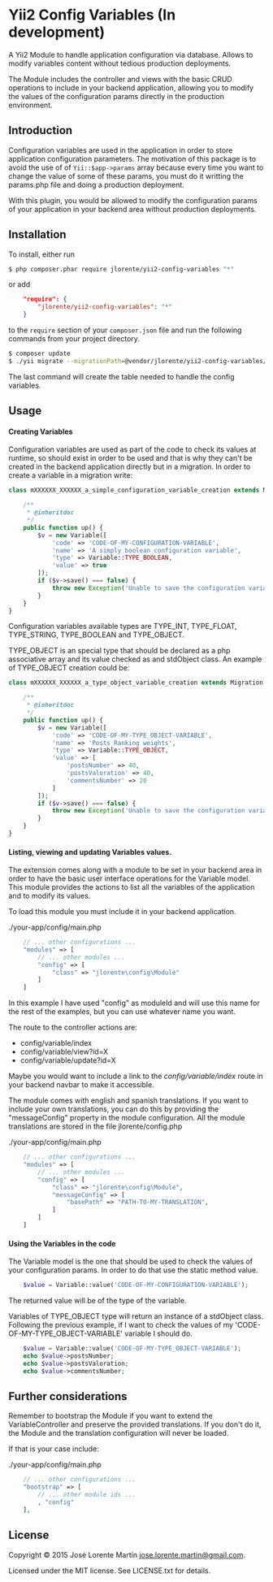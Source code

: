 Yii2 Config Variables (In development)
======================================

A Yii2 Module to handle application configuration via database. Allows to modify 
variables content without tedious production deployments. 

The Module includes the controller and views with the basic CRUD operations to 
include in your backend application, allowing you to modify the values of the 
configuration params directly in the production environment.

## Introduction

Configuration variables are used in the application in order to store application 
configuration parameters. The motivation of this package is to avoid the use of 
of ``` Yii::$app->params ``` array because every time you want to change the 
value of some of these params, you must do it writting the params.php file and 
doing a production deployment. 

With this plugin, you would be allowed to modify the configuration params of your 
application in your backend area without production deployments.

## Installation

To install, either run

```bash
$ php composer.phar require jlorente/yii2-config-variables "*"
```

or add

```json
    "require": {
        "jlorente/yii2-config-variables": "*"
    }
```

to the ```require``` section of your `composer.json` file and run the following 
commands from your project directory.
```bash
$ composer update
$ ./yii migrate --migrationPath=@vendor/jlorente/yii2-config-variables/src/migrations
```
The last command will create the table needed to handle the config variables.

## Usage

#### Creating Variables

Configuration variables are used as part of the code to check its values at 
runtime, so should exist in order to be used and that is why they can't be 
created in the backend application directly but in a migration. In order to 
create a variable in a migration write:

```php
class mXXXXXX_XXXXXX_a_simple_configuration_variable_creation extends Migration {

    /**
     * @inheritdoc
     */
    public function up() {
        $v = new Variable([
            'code' => 'CODE-OF-MY-CONFIGURATION-VARIABLE',
            'name' => 'A simply boolean configuration variable',
            'type' => Variable::TYPE_BOOLEAN,
            'value' => true
        ]);
        if ($v->save() === false) {
            throw new Exception('Unable to save the configuration variable');
        }
    }
}
```

Configuration variables available types are TYPE_INT, TYPE_FLOAT, TYPE_STRING, 
TYPE_BOOLEAN and TYPE_OBJECT. 

TYPE_OBJECT is an special type that should be declared as a php associative 
array and its value checked as and stdObject class. An example of TYPE_OBJECT 
creation could be:

```php
class mXXXXXX_XXXXXX_a_type_object_variable_creation extends Migration {

    /**
     * @inheritdoc
     */
    public function up() {
        $v = new Variable([
            'code' => 'CODE-OF-MY-TYPE_OBJECT-VARIABLE',
            'name' => 'Posts Ranking weights',
            'type' => Variable::TYPE_OBJECT,
            'value' => [
                'postsNumber' => 40,
                'postsValoration' => 40,
                'commentsNumber' => 20
            ]
        ]);
        if ($v->save() === false) {
            throw new Exception('Unable to save the configuration variable');
        }
    }
}
```

#### Listing, viewing and updating Variables values.

The extension comes along with a module to be set in your backend area in order 
to have the basic user interface operations for the Variable model. This module 
provides the actions to list all the variables of the application and to modify 
its values. 

To load this module you must include it in your backend application.

./your-app/config/main.php
```php
    // ... other configurations ...
    "modules" => [
        // ... other modules ...
        "config" => [
            "class" => "jlorente\config\Module"
        ]
    ]
```

In this example I have used "config" as moduleId and will use this name for the 
rest of the examples, but you can use whatever name you want.

The route to the controller actions are:
* config/variable/index 
* config/variable/view?id=X
* config/variable/update?id=X

Maybe you would want to include a link to the *config/variable/index* route in 
your backend navbar to make it accessible.

The module comes with english and spanish translations. If you want to include 
your own translations, you can do this by providing the "messageConfig" property 
in the module configuration. All the module translations are stored in the file 
jlorente/config.php

./your-app/config/main.php
```php
    // ... other configurations ...
    "modules" => [
        // ... other modules ...
        "config" => [
            "class" => "jlorente\config\Module",
            "messageConfig" => [
                "basePath" => "PATH-TO-MY-TRANSLATION",
            ]
        ]
    ]
```

#### Using the Variables in the code

The Variable model is the one that should be used to check the values of your 
configuration params. In order to do that use the static method value.

```php
    $value = Variable::value('CODE-OF-MY-CONFIGURATION-VARIABLE');
```

The returned value will be of the type of the variable.

Variables of TYPE_OBJECT type will return an instance of a stdObject class. 
Following the previous example, if I want to check the values of my 
'CODE-OF-MY-TYPE_OBJECT-VARIABLE' variable I should do.

```php
    $value = Variable::value('CODE-OF-MY-TYPE_OBJECT-VARIABLE');
    echo $value->postsNumber;
    echo $value->postsValoration;
    echo $value->commentsNumber;
```

## Further considerations

Remember to bootstrap the Module if you want to extend the VariableController 
and preserve the provided translations. If you don't do it, the Module and the 
translation configuration will never be loaded. 

If that is your case include:

./your-app/config/main.php
```php
    // ... other configurations ...
    "bootstrap" => [
        // ... other module ids ...
        , "config"
    ],
```

## License 
Copyright &copy; 2015 José Lorente Martín <jose.lorente.martin@gmail.com>.

Licensed under the MIT license. See LICENSE.txt for details.
